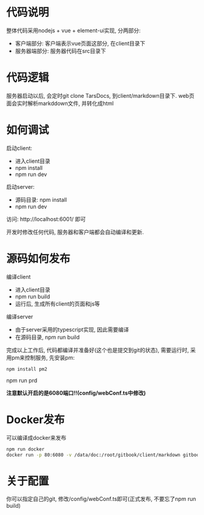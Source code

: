 # 代码说明

整体代码采用nodejs + vue + element-ui实现, 分两部分:
- 客户端部分: 客户端表示vue页面这部分, 在client目录下
- 服务器端部分: 服务器代码在src目录下

# 代码逻辑

服务器启动以后, 会定时git clone TarsDocs, 到client/markdown目录下.
web页面会实时解析markddown文件, 并转化成html

# 如何调试

启动client:
- 进入client目录
- npm install
- npm run dev 

启动server:
- 源码目录: npm install
- npm run dev

访问: http://localhost:6001/ 即可

开发时修改任何代码, 服务器和客户端都会自动编译和更新.

# 源码如何发布

编译client
- 进入client目录
- npm run build
- 运行后, 生成所有client的页面和js等

编译server
- 由于server采用的typescript实现, 因此需要编译
- 在源码目录, npm run build

完成以上工作后, 代码都编译并准备好(这个也是提交到git的状态), 需要运行时, 采用pm来控制服务, 先安装pm:
```
npm install pm2
```

npm run prd

**注意默认开启的是6080端口!!(config/webConf.ts中修改)**

# Docker发布
可以编译成docker来发布
```sh
npm run docker
docker run -p 80:6080 -v /data/doc:/root/gitbook/client/markdown gitbook
```

# 关于配置

你可以指定自己的git, 修改/config/webConf.ts即可(正式发布, 不要忘了npm run build)


